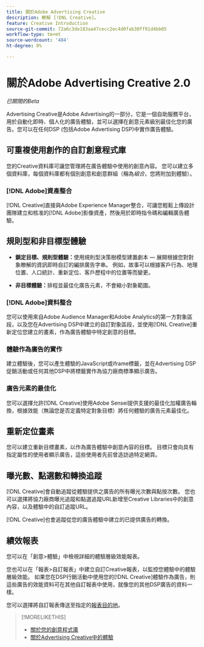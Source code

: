 ```yaml
---
title: 關於Adobe Advertising Creative
description: 瞭解 [!DNL Creative]。
feature: Creative Introduction
source-git-commit: 72a6c3de183aa47cecc2ec4d0fab30ff91d4bb05
workflow-type: tm+mt
source-wordcount: '484'
ht-degree: 0%

---
```


# 關於Adobe Advertising Creative 2.0

*已關閉的Beta*

<!-- verify all and rewrite to include new stuff -->

Advertising Creative是Adobe Advertising的一部分，它是一個自助服務平台，用於自動化即時、個人化的廣告體驗，並可以選擇在創意元素級別最佳化您的廣告。<!-- Verify -->您可以在任何DSP (包括Adobe Advertising DSP)中實作廣告體驗。

## 可重複使用創作的自訂創意程式庫

您的Creative資料庫可讓您管理將在廣告體驗中使用的創意內容。 您可以建立多個資料庫，每個資料庫都有個別創意和創意群組（稱為&#x200B;*組合*，您將附加到體驗）。

### [!DNL Adobe]資產整合

[!DNL Creative]直接與Adobe Experience Manager整合，可讓您輕鬆上傳設計團隊建立和核准的[!DNL Adobe]影像資產，然後用於即時指令碼和編輯廣告體驗。

## 規則型和非目標型體驗

* **鎖定目標、規則型體驗：**&#x200B;使用規則型決策樹模型建置劇本 — 展開根據您對對象瞭解的資訊即時自訂的編排廣告字串。 例如，故事可以根據客戶行為、地理位置、人口統計、重新定位、客戶歷程中的位置等而變更。

* **非目標體驗：**&#x200B;排程並最佳化廣告元素，不會縮小對象範圍。

### [!DNL Adobe]資料整合

您可以使用來自Adobe Audience Manager和Adobe Analytics的第一方對象區段，以及您在Advertising DSP中建立的自訂對象區段，並使用[!DNL Creative]重新定位您建立的畫素，作為廣告體驗中特定創意的目標。<!-- Advertiser should be able to target all segments that are available in DSP for targeting -->

### 體驗作為廣告的實作

建立體驗後，您可以產生體驗的JavaScript或iframe標籤，並在Advertising DSP促銷活動或任何其他DSP中將標籤實作為協力廠商標準顯示廣告。<!-- Will add video and other ad formats; not sure if they'll be available for both standard and dynamic ads. -->

### 廣告元素的最佳化

您可以選擇允許[!DNL Creative]使用Adobe Sensei提供支援的最佳化加權廣告輪換，根據效能（無論您是否定義特定對象目標）將任何體驗的廣告元素最佳化。

<!--
[!DNL Creative] serves first-party ads and triggers third-party ads for the experience based on the specified targeting (when applicable), scheduling, ad rotation, and optimization goal options 
-->

## 重新定位畫素

您可以建立重新目標畫素，以作為廣告體驗中創意內容的目標。 目標只會向具有指定屬性的使用者顯示廣告，這些使用者先前曾造訪過特定網頁。

## 曝光數、點選數和轉換追蹤

[!DNL Creative]會自動追蹤從體驗提供之廣告的所有曝光次數與點按次數。 您也可以選擇將協力廠商曝光追蹤和點選追蹤URL新增至Creative Libraries中的創意內容，以及體驗中的自訂追蹤URL。

[!DNL Creative]也會追蹤從您的廣告體驗中建立的已提供廣告的轉換。<!-- Verify wording; anything important to add here? We do track them for all users, right? Or is it optional?  -->

<!--
 [Don't need to mention] When an ad is served, the DSP that buys the ad first tracks the impression, and then passes the impression information to [!DNL Creative]. [!DNL Creative] first tracks a click on an ad, and it then passes the click information
to the DSP.
-->

## 績效報表

您可以在「創意>體驗」中檢視詳細的體驗層級效能報表。

您也可以在「報表>自訂報表」中建立自訂Creative報表，以監控您體驗中的體驗層級效能。 如果您在DSP行銷活動中使用您的[!DNL Creative]體驗作為廣告，則這些廣告的效能資料可在其他自訂報表中使用，就像您的其他DSP廣告的資料一樣。<!-- Verify that [!DNL Creative] users have access to ALL other reports. -->

您可以選擇將自訂報表傳送至指定的[報表目的地](/help/dsp/reports/report-destinations/report-destination-about.md)。

<!--
>* [Overview of implementing Adobe Advertising Creative](/help/creative/introduction/implementation-overview.md)
>* [How the user interface is organized](/help/creative/introduction/ui.md)
-->

>[!MORELIKETHIS]
>
>* [關於您的創意程式庫](/help/creative/creative-libraries/creative-libraries-about.md)
>* [關於Advertising Creative中的體驗](/help/creative/experiences/experience-about.md)
